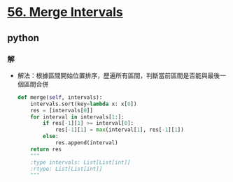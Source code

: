 # [56. Merge Intervals](https://leetcode.com/problems/merge-intervals/)
## python
### 解
* 解法：根據區間開始位置排序，歷遍所有區間，判斷當前區間是否能與最後一個區間合併
    ```python
    def merge(self, intervals):
        intervals.sort(key=lambda x: x[0])
        res = [intervals[0]]
        for interval in intervals[1:]:
            if res[-1][1] >= interval[0]:
                res[-1][1] = max(interval[1], res[-1][1])
            else:
                res.append(interval)
        return res
        """
        :type intervals: List[List[int]]
        :rtype: List[List[int]]
        """
    ```